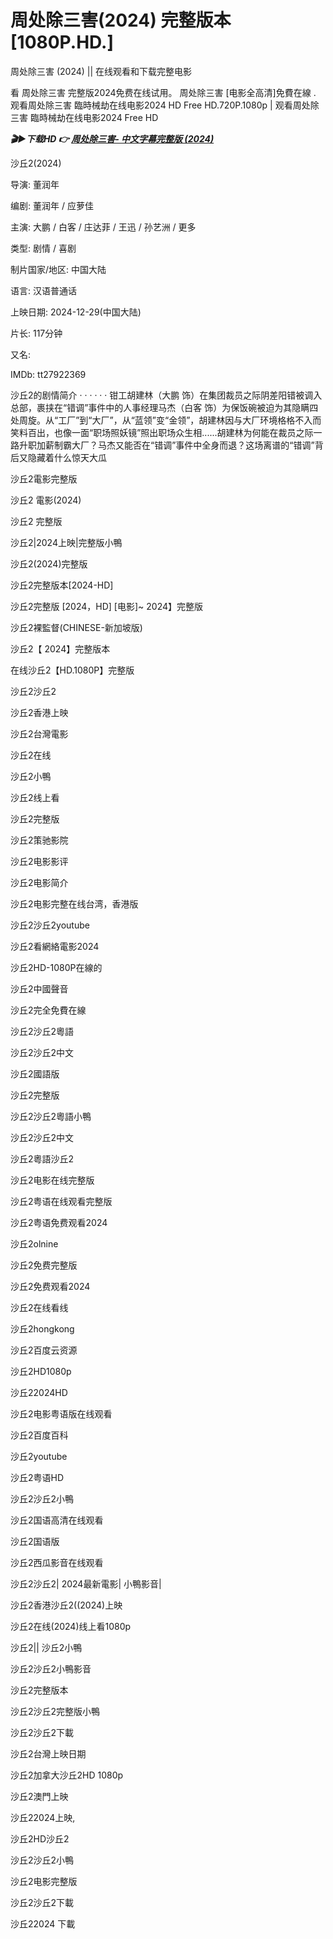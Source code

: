 <h1>周处除三害(2024) 完整版本[1080P.HD.]</h1>

周处除三害 (2024) || 在线观看和下载完整电影

看 周处除三害 完整版2024免费在线试用。 周处除三害 [电影全高清]免費在線 . 观看周处除三害 臨時械劫在线电影2024 HD Free HD.720P.1080p | 观看周处除三害 臨時械劫在线电影2024 Free HD

<p><b><I>🎬▶下载HD 👉 <a href="https://t.co/mPR5rsJnJy" rel="noopener">周处除三害- 中文字幕完整版 (2024)</a></I></b></p>

沙丘2(2024)

导演: 董润年

编剧: 董润年 / 应萝佳

主演: 大鹏 / 白客 / 庄达菲 / 王迅 / 孙艺洲 / 更多

类型: 剧情 / 喜剧

制片国家/地区: 中国大陆

语言: 汉语普通话

上映日期: 2024-12-29(中国大陆)

片长: 117分钟

又名:

IMDb: tt27922369

沙丘2的剧情简介 · · · · · · 钳工胡建林（大鹏 饰）在集团裁员之际阴差阳错被调入总部，裹挟在“错调”事件中的人事经理马杰（白客 饰）为保饭碗被迫为其隐瞒四处周旋。从“工厂”到“大厂”，从“蓝领”变“金领”，胡建林因与大厂环境格格不入而笑料百出，也像一面“职场照妖镜”照出职场众生相......胡建林为何能在裁员之际一路升职加薪制霸大厂？马杰又能否在“错调”事件中全身而退？这场离谱的“错调”背后又隐藏着什么惊天大瓜

沙丘2電影完整版

沙丘2 電影(2024)

沙丘2 完整版

沙丘2|2024上映|完整版小鴨

沙丘2(2024)完整版

沙丘2完整版本[2024-HD]

沙丘2完整版 [2024，HD] [电影]~ 2024】完整版

沙丘2裸監督(CHINESE-新加坡版)

沙丘2【 2024】完整版本

在线沙丘2【HD.1080P】完整版

沙丘2沙丘2

沙丘2香港上映

沙丘2台灣電影

沙丘2在线

沙丘2小鴨

沙丘2线上看

沙丘2完整版

沙丘2策驰影院

沙丘2电影影评

沙丘2电影简介

沙丘2电影完整在线台湾，香港版

沙丘2沙丘2youtube

沙丘2看網絡電影2024

沙丘2HD-1080P在線的

沙丘2中國聲音

沙丘2完全免費在線

沙丘2沙丘2粵語

沙丘2沙丘2中文

沙丘2國語版

沙丘2完整版

沙丘2沙丘2粵語小鴨

沙丘2沙丘2中文

沙丘2粵語沙丘2

沙丘2电影在线完整版

沙丘2粤语在线观看完整版

沙丘2粤语免费观看2024

沙丘2olnine

沙丘2免费完整版

沙丘2免费观看2024

沙丘2在线看线

沙丘2hongkong

沙丘2百度云资源

沙丘2HD1080p

沙丘22024HD

沙丘2电影粤语版在线观看

沙丘2百度百科

沙丘2youtube

沙丘2粤语HD

沙丘2沙丘2小鴨

沙丘2国语高清在线观看

沙丘2国语版

沙丘2西瓜影音在线观看

沙丘2沙丘2| 2024最新電影| 小鴨影音|

沙丘2香港沙丘2((2024)上映

沙丘2在线(2024)线上看1080p

沙丘2|| 沙丘2小鴨

沙丘2沙丘2小鴨影音

沙丘2完整版本

沙丘2沙丘2完整版小鴨

沙丘2沙丘2下載

沙丘2台灣上映日期

沙丘2加拿大沙丘2HD 1080p

沙丘2澳門上映

沙丘22024上映,

沙丘2HD沙丘2

沙丘2沙丘2小鴨

沙丘2电影完整版

沙丘2沙丘2下載

沙丘22024 下載 
